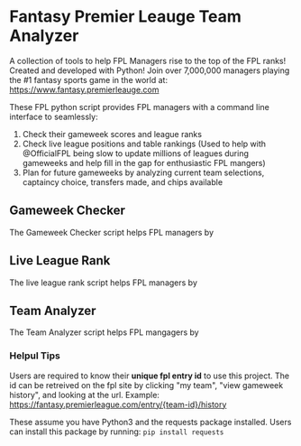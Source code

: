 # Fantasy Premier Leauge Team Analyzer

A collection of tools to help FPL Managers rise to the top of the FPL ranks! Created and developed with Python!
Join over 7,000,000 managers playing the #1 fantasy sports game in the world at: https://www.fantasy.premierleauge.com 

These FPL python script provides FPL managers with a command line interface to seamlessly:
1. Check their gameweek scores and league ranks
2. Check live league positions and table rankings (Used to help with @OfficialFPL being slow to update millions of leagues during gameweeks and help fill in the gap for enthusiastic FPL mangers)
3. Plan for future gameweeks by analyzing current team selections, captaincy choice, transfers made, and chips available


## Gameweek Checker

The Gameweek Checker script helps FPL managers by 

## Live League Rank

The live league rank script helps FPL managers by 

## Team Analyzer

The Team Analyzer script helps FPL mangagers by 

### Helpul Tips

Users are required to know their **unique fpl entry id** to use this project. The id can be retreived on the fpl site by clicking "my team", "view gameweek history", and looking at the url.
Example: https://fantasy.premierleague.com/entry/{team-id}/history

These assume you have Python3 and the requests package installed. Users can install this package by running: ```pip install requests```


